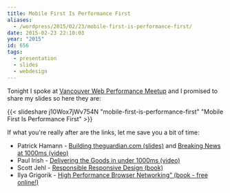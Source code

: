 ```yaml
---
title: Mobile First Is Performance First
aliases:
  - /wordpress/2015/02/23/mobile-first-is-performance-first/
date: 2015-02-23 22:10:03
year: "2015"
id: 656
tags:
  - presentation
  - slides
  - webdesign
---
```


Tonight I spoke at [Vancouver Web Performance Meetup](http://www.meetup.com/Vancouver-Web-Performance/) and I promised to share my slides so here they are:

{{< slideshare j10Wox7jWv754N "mobile-first-is-performance-first" "Mobile First Is Performance First" >}}

If what you're really after are the links, let me save you a bit of time:

* Patrick Hamann - [Building theguardian.com (slides)](https://speakerdeck.com/patrickhamann/building-theguardian-dot-com) and [Breaking News at 1000ms (video)](https://www.youtube.com/watch?v=dfweWyVScaI)
* Paul Irish - [Delivering the Goods in under 1000ms (video)](https://docs.google.com/presentation/d/1MtDBNTH1g7CZzhwlJ1raEJagA8qM3uoV7ta6i66bO2M/present#slide=id.g3eb97ca8f_10)
* Scott Jehl - [Responsible Responsive Design (book)](http://www.abookapart.com/products/responsible-responsive-design)
* Ilya Grigorik - [High Performance Browser Networking” (book - free online!)](http://chimera.labs.oreilly.com/books/1230000000545/index.html)
